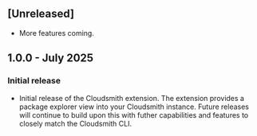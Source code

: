 
## [Unreleased]

- More features coming. 

## 1.0.0 - July 2025
### Initial release

- Initial release of the Cloudsmith extension. The extension provides a package explorer view into your Cloudsmith instance.
Future releases will continue to build upon this with futher capabilities and features to closely match the Cloudsmith CLI.